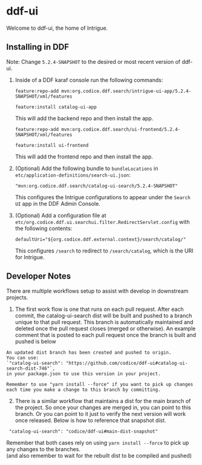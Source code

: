 # ddf-ui

Welcome to ddf-ui, the home of Intrigue.

## Installing in DDF

Note: Change `5.2.4-SNAPSHOT` to the desired or most recent version of ddf-ui.

1. Inside of a DDF karaf console run the following commands:

   ```
   feature:repo-add mvn:org.codice.ddf.search/intrigue-ui-app/5.2.4-SNAPSHOT/xml/features
   ```

   ```
   feature:install catalog-ui-app
   ```

   This will add the backend repo and then install the app.

   ```
   feature:repo-add mvn:org.codice.ddf.search/ui-frontend/5.2.4-SNAPSHOT/xml/features
   ```

   ```
   feature:install ui-frontend
   
   ```

   This will add the frontend repo and then install the app.

2. (Optional) Add the following bundle to `bundleLocations` in `etc/application-definitions/search-ui.json`:
   ```
   "mvn:org.codice.ddf.search/catalog-ui-search/5.2.4-SNAPSHOT"
   ```
   This configures the Intrigue configurations to appear under the `Search UI` app in the DDF Admin Console.
3. (Optional) Add a configuration file at `etc/org.codice.ddf.ui.searchui.filter.RedirectServlet.config` with the following contents:
   ```
   defaultUri="${org.codice.ddf.external.context}/search/catalog/"
   ```
   This configures `/search` to redirect to `/search/catalog`, which is the URI for Intrigue.

## Developer Notes

There are multiple workflows setup to assist with develop in downstream projects.

1. The first work flow is one that runs on each pull request. After each commit, the catalog-ui-search dist will be built and pushed to a branch unique to that pull request. This branch is automatically maintained and deleted once the pull request closes (merged or otherwise). An example comment that is posted to each pull request once the branch is built and pushed is below

```
An updated dist branch has been created and pushed to origin.
You can use:
`"catalog-ui-search": "https://github.com/codice/ddf-ui#catalog-ui-search-dist-746"`,
in your package.json to use this version in your project.

Remember to use "yarn install --force" if you want to pick up changes each time you make a change to this branch by committing.
```

2.  There is a similar workflow that maintains a dist for the main branch of the project. So once your changes are merged in, you can point to this branch. Or you can point to it just to verify the next version will work once released. Below is how to reference that snapshot dist.

```
 "catalog-ui-search": "codice/ddf-ui#main-dist-snapshot"
```

Remember that both cases rely on using `yarn install --force` to pick up any changes to the branches.  
(and also remember to wait for the rebuilt dist to be compiled and pushed)

